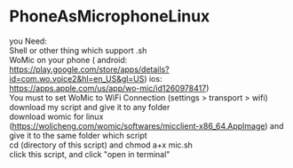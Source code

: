 # PhoneAsMicrophoneLinux<br />
you Need:<br />
Shell or other thing which support .sh<br />
WoMic on your phone ( android: https://play.google.com/store/apps/details?id=com.wo.voice2&hl=en_US&gl=US) ios: https://apps.apple.com/us/app/wo-mic/id1260978417)<br />
You must to set WoMic to WiFi Connection (settings > transport > wifi)<br />
download my script and give it to any folder <br />
download womic for linux (https://wolicheng.com/womic/softwares/micclient-x86_64.AppImage) and give it to the same folder which script<br />
cd (directory of this script) and chmod a+x mic.sh<br />
click this script, and click "open in terminal"<br />
